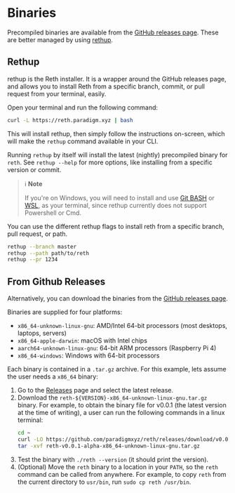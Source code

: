 # Binaries

Precompiled binaries are available from the [GitHub releases page](https://github.com/paradigmxyz/reth/releases).
These are better managed by using [rethup](#using-rethup).

## Rethup

rethup is the Reth installer. It is a wrapper around the GitHub releases page, and allows you to install Reth from a specific branch, commit, or pull request from your terminal, easily.

Open your terminal and run the following command:

```sh
curl -L https://reth.paradigm.xyz | bash
```

This will install rethup, then simply follow the instructions on-screen,
which will make the `rethup` command available in your CLI.

Running `rethup` by itself will install the latest (nightly) precompiled binary for `reth`.
See `rethup --help` for more options, like installing from a specific version or commit.

> ℹ️ **Note**
>
> If you're on Windows, you will need to install and use [Git BASH](https://gitforwindows.org/) or [WSL](https://learn.microsoft.com/en-us/windows/wsl/install),
> as your terminal, since rethup currently does not support Powershell or Cmd.

You can use the different rethup flags to install reth from a specific branch, pull request, or path.

```sh
rethup --branch master
rethup --path path/to/reth
rethup --pr 1234
```

## From Github Releases

Alternatively, you can download the binaries from the [GitHub releases page](https://github.com/paradigmxyz/reth/releases).

Binaries are supplied for four platforms:

- `x86_64-unknown-linux-gnu`: AMD/Intel 64-bit processors (most desktops, laptops, servers)
- `x86_64-apple-darwin`: macOS with Intel chips
- `aarch64-unknown-linux-gnu`: 64-bit ARM processors (Raspberry Pi 4)
- `x86_64-windows`: Windows with 64-bit processors

Each binary is contained in a `.tar.gz` archive. For this example, lets assume the user needs
a `x86_64` binary:
1. Go to the [Releases](https://github.com/paradigmxyz/reth/releases) page and
   select the latest release.
1. Download the `reth-${VERSION}-x86_64-unknown-linux-gnu.tar.gz` binary. For example, to obtain the binary file for v0.0.1 (the latest version at the time of writing), a user can run the following commands in a linux terminal:
    ```bash
    cd ~
    curl -LO https://github.com/paradigmxyz/reth/releases/download/v0.0.1-alpha/reth-v0.0.1-alpha-x86_64-unknown-linux-gnu.tar.gz
    tar -xvf reth-v0.0.1-alpha-x86_64-unknown-linux-gnu.tar.gz
    ```
1. Test the binary with `./reth --version` (it should print the version).
1. (Optional) Move the `reth` binary to a location in your `PATH`, so the `reth` command can be called from anywhere. For example, to copy `reth` from the current directory to `usr/bin`, run `sudo cp reth /usr/bin`.